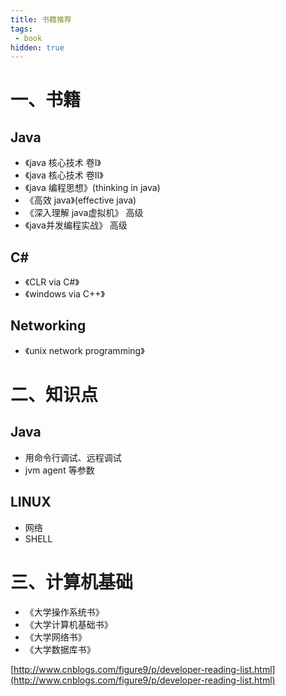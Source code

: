 ```yaml
---
title: 书籍推荐
tags:
 - book
hidden: true
---
```

# 一、书籍

## Java 

- 《java 核心技术 卷I》
- 《java 核心技术 卷II》
- 《java 编程思想》(thinking in java)
- 《高效 java》(effective java)
- 《深入理解 java虚拟机》 高级
- 《java并发编程实战》 高级

## C#
- 《CLR via C#》
- 《windows via C++》

## Networking
- 《unix network programming》

# 二、知识点

## Java

- 用命令行调试、远程调试
- jvm agent 等参数

## LINUX

- 网络
- SHELL

# 三、计算机基础

- 《大学操作系统书》
- 《大学计算机基础书》
- 《大学网络书》
- 《大学数据库书》

[http://www.cnblogs.com/figure9/p/developer-reading-list.html](http://www.cnblogs.com/figure9/p/developer-reading-list.html)
